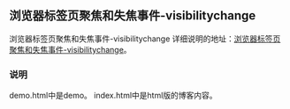 ## 浏览器标签页聚焦和失焦事件-visibilitychange

浏览器标签页聚焦和失焦事件-visibilitychange
详细说明的地址：[浏览器标签页聚焦和失焦事件-visibilitychange](http://www.zhuyuntao.cn/2019/07/05/浏览器标签页聚焦和失焦事件-visibilitychange/)。

### 说明

demo.html中是demo。
index.html中是html版的博客内容。